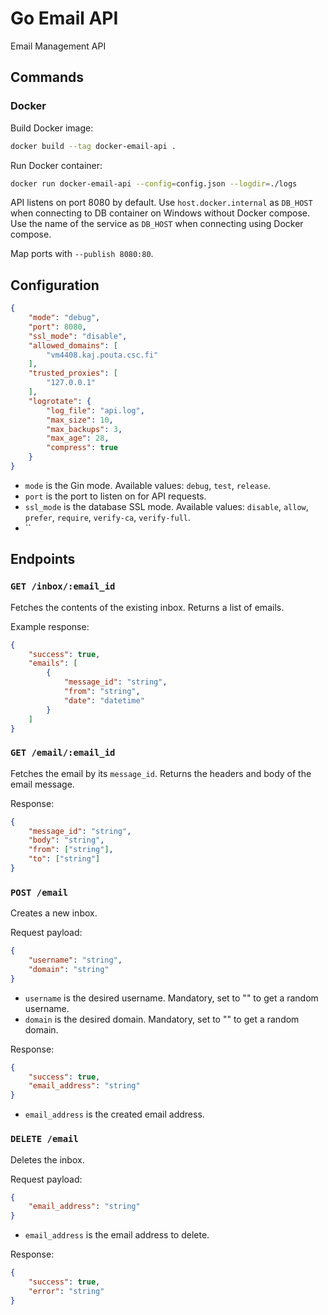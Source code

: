 # Go Email API
Email Management API

## Commands

### Docker

Build Docker image:

```bash
docker build --tag docker-email-api .
```

Run Docker container:

```bash
docker run docker-email-api --config=config.json --logdir=./logs
```

API listens on port 8080 by default. Use `host.docker.internal` as `DB_HOST` when connecting to DB container on Windows without Docker compose. Use the name of the service as `DB_HOST` when connecting using Docker compose.

Map ports with `--publish 8080:80`.

## Configuration

```json
{
    "mode": "debug",
    "port": 8080,
    "ssl_mode": "disable",
    "allowed_domains": [
        "vm4408.kaj.pouta.csc.fi"
    ],
    "trusted_proxies": [
        "127.0.0.1"
    ],
    "logrotate": {
        "log_file": "api.log",
        "max_size": 10,
        "max_backups": 3,
        "max_age": 28,
        "compress": true
    }
}
```

- `mode` is the Gin mode. Available values: `debug`, `test`, `release`.
- `port` is the port to listen on for API requests.
- `ssl_mode` is the database SSL mode. Available values: `disable`, `allow`, `prefer`, `require`, `verify-ca`, `verify-full`.
- ``

## Endpoints

### `GET /inbox/:email_id`

Fetches the contents of the existing inbox. Returns a list of emails.

Example response:

```json
{
    "success": true,
    "emails": [
        {
            "message_id": "string",
            "from": "string",
            "date": "datetime"
        }
    ]
}
```

### `GET /email/:email_id`

Fetches the email by its `message_id`. Returns the headers and body of the email message.

Response:

```json
{
    "message_id": "string",
    "body": "string",
    "from": ["string"],
    "to": ["string"]
}

```

### `POST /email`

Creates a new inbox.

Request payload:

```json
{
    "username": "string",
    "domain": "string"
}
```

- `username` is the desired username. Mandatory, set to "" to get a random username.
- `domain` is the desired domain. Mandatory, set to "" to get a random domain.

Response:

```json
{
    "success": true,
    "email_address": "string"
}
```

- `email_address` is the created email address.

### `DELETE /email`

Deletes the inbox.

Request payload:

```json
{
    "email_address": "string"
}
```

- `email_address` is the email address to delete.

Response:

```json
{
    "success": true,
    "error": "string"
}
```
